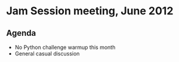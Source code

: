 Jam Session meeting, June 2012
==========================================

Agenda
------
- No Python challenge warmup this month
- General casual discussion
